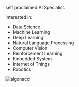 self proclaimed AI Specialist.

interested in: 
- Data Science
- Machine Learning
- Deep Learning
- Natural Language Processing
- Computer Vision
- Reinforcement Learning
- Embedded System
- Internet of Things
- Robotics

<img src="https://github-readme-streak-stats.herokuapp.com/?user=algonacci&" alt="algonacci" />
